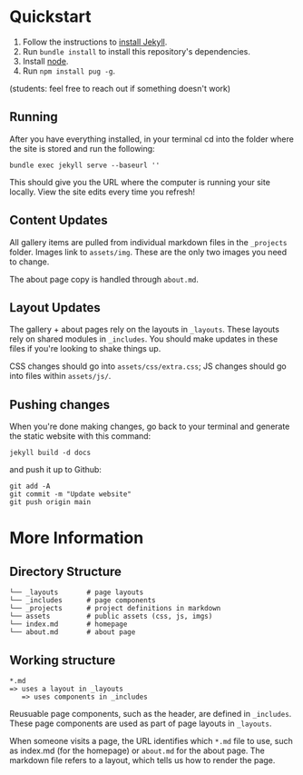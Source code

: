# Quickstart

1. Follow the instructions to [install Jekyll](https://jekyllrb.com/docs/installation/).
2. Run `bundle install` to install this repository's dependencies.
3. Install [node](https://nodejs.org/en/).
3. Run `npm install pug -g`.

(students: feel free to reach out if something doesn't work)

## Running

After you have everything installed, in your terminal cd into the folder where the site is stored and run the following:

```
bundle exec jekyll serve --baseurl ''
```

This should give you the URL where the computer is running your site locally. View the site edits every time you refresh!

## Content Updates

All gallery items are pulled from individual markdown files in the `_projects` folder. Images link to `assets/img`. These are the only two images you need to change.

The about page copy is handled through `about.md`.

## Layout Updates

The gallery + about pages rely on the layouts in `_layouts`. These layouts rely on shared modules in `_includes`. You should make updates in these files if you're looking to shake things up.

CSS changes should go into `assets/css/extra.css`; JS changes should go into files within `assets/js/`.

## Pushing changes

When you're done making changes, go back to your terminal and generate the static website with this command:

```
jekyll build -d docs
```

and push it up to Github:

```
git add -A
git commit -m "Update website"
git push origin main
```

# More Information 

## Directory Structure

```
└── _layouts       # page layouts
└── _includes      # page components
└── _projects      # project definitions in markdown
└── assets         # public assets (css, js, imgs)
└── index.md       # homepage
└── about.md       # about page
```

## Working structure

```
*.md
=> uses a layout in _layouts
   => uses components in _includes
```

Reusuable page components, such as the header, are defined in `_includes`. These page components are used as part of page layouts in `_layouts`.

When someone visits a page, the URL identifies which `*.md` file to use, such as index.md (for the homepage) or `about.md` for the about page. The markdown file refers to a layout, which tells us how to render the page.
